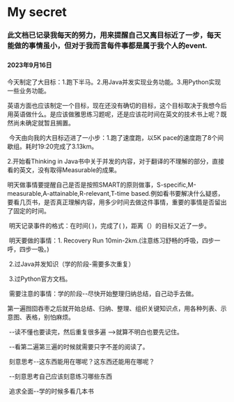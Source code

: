 # My secret

### 此文档已记录我每天的努力，用来提醒自己又离目标近了一步，每天能做的事情虽小，但对于我而言每件事都是属于我个人的event.

##### 

#### 2023年9月16日

​		今天制定了大目标：1.跑下半马。2.用Java并发实现业务功能。3.用Python实现一些业务功能。

​		英语方面也应该制定一个目标，现在还没有确切的目标，这个目标取决于我想今后用英语做什么。是应该做雅思练习题呢，还是应该花时间在英文的技术书上呢？既然尚未确定就暂且搁置。

​		今天由向我的大目标迈进了一小步：1.跑了速度跑，以5K pace的速度跑了8个间歇组。耗时19:20完成了3.13km。

2.开始看Thinking in Java书中关于并发的内容，对于翻译的不理解的部分，直接看的英文，没有取得Measurable的成果。

​		明天做事情要提醒自己是否是按照SMART的原则做事，S-specific,M-measurable,A-attainable,R-relevant,T-time based.例如看书要解决什么疑惑，要看几页书，是否真正理解内容，用多少时间去做这件事情，重要的事情是否留出了固定的时间。

​		明天记录事件的格式：在时间(   )，完成了(    )，距离（）的目标又近了一步。

​		明天要做的事情：1. Recovery Run 10min-2km.(注意练习舒畅的呼吸，四步一呼，四步一吸。)

​										2.过Java并发知识（学的阶段-需要多次重复）

​										3.过Python官方文档。

​		需要注意的事情：学的阶段--尽快开始整理归纳总结，自己动手去做。

​														第一遍囫囵吞枣之后就开始总结、归纳、整理、组织关键知识点，用各种列表、示意图、表格，别怕麻烦。

​														--读不懂也要读完，然后重复很多遍 -->就算不明白也要先记住。

​														--看第二遍第三遍的时候就需要只字不差的阅读了。

​										刻意思考--这东西能用在哪呢？这东西还能用在哪呢？

​													  --刻意思考自己应该刻意练习哪些东西

​										追求全面--学的时候多看几本书

​										
